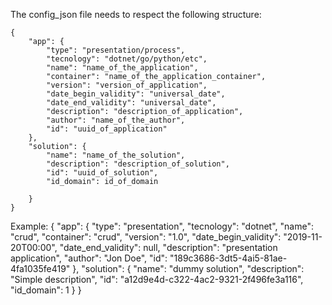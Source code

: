 
The config_json file needs to respect the following structure:

    {
        "app": {
            "type": "presentation/process",
            "tecnology": "dotnet/go/python/etc",
            "name": "name_of_the_application",
            "container": "name_of_the_application_container",
            "version": "version_of_application",
            "date_begin_validity": "universal_date",
            "date_end_validity": "universal_date",
            "description": "description_of_application",
            "author": "name_of_the_author",
            "id": "uuid_of_application"
        },
        "solution": {
            "name": "name_of_the_solution",
            "description": "description_of_solution",
            "id": "uuid_of_solution",
            "id_domain": id_of_domain

        }
    }

Example:
    {
    "app": {
        "type": "presentation",
        "tecnology": "dotnet",
        "name": "crud",
		"container": "crud",
        "version": "1.0",
        "date_begin_validity": "2019-11-20T00:00",
        "date_end_validity": null,
        "description": "presentation application",
        "author": "Jon Doe",
        "id": "189c3686-3dt5-4ai5-81ae-4fa1035fe419"
        },
        "solution": {
            "name": "dummy solution",
            "description": "Simple description",
            "id": "a12d9e4d-c322-4ac2-9321-2f496fe3a116",
            "id_domain": 1
        }
    }